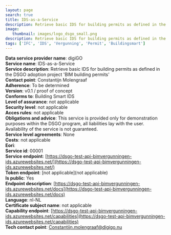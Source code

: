 ```yaml
---
layout: page
search: true
title: IDS-as-a-Service
description: Retrieve basic IDS for building permits as defined in the DSGO adoption project 'BIM building permits'
image:
   thumbnail: images/logo_dsgo_small.png
description: Retrieve basic IDS for building permits as defined in the DSGO adoption project 'BIM building permits'
tags: ['IFC', 'IDS', 'Vergunning', 'Permit', 'Buildingsmart']
---
```


<b>Data service provider name</b>: digiGO  
<b>Service name</b>: IDS-as-a-Service  
<b>Service description</b>: Retrieve basic IDS for building permits as defined in the DSGO adoption project 'BIM building permits'  
<b>Contact point</b>: Constantijn Molengraaf  
<b>Adherence</b>: To be determined  
<b>Version</b>: v0.1 / proof of concept  
<b>Conforms to</b>: Building Smart IDS  
<b>Level of assurance</b>: not applicable  
<b>Security level</b>: not applicable  
<b>Acces rules</b>: not applicable  
<b>Obligations and advice</b>: This service is provided only for demonstration purposes within the DSGO program, all liabilities lay with the user. Availability of the service is not guaranteed.  
<b>Service level agreements</b>: None  
<b>Costs</b>: not applicable  
<b>Eori</b>:   
<b>Service id</b>: 00001  
<b>Service endpoint</b>: [https://dsgo-test-api-bimvergunningen-ids.azurewebsites.net/](https://dsgo-test-api-bimvergunningen-ids.azurewebsites.net/)  
<b>Token endpoint</b>: [not applicable](not applicable)  
<b>Is public</b>: Yes  
<b>Endpoint description</b>: [https://dsgo-test-api-bimvergunningen-ids.azurewebsites.net/docs](https://dsgo-test-api-bimvergunningen-ids.azurewebsites.net/docs)  
<b>Language</b>: nl-NL  
<b>Certificate subject name</b>: not applicable  
<b>Capability endpoint</b>: [https://dsgo-test-api-bimvergunningen-ids.azurewebsites.net/capabilities](https://dsgo-test-api-bimvergunningen-ids.azurewebsites.net/capabilities)  
<b>Tech contact point</b>: Constantijn.molengraaf@digigo.nu  
